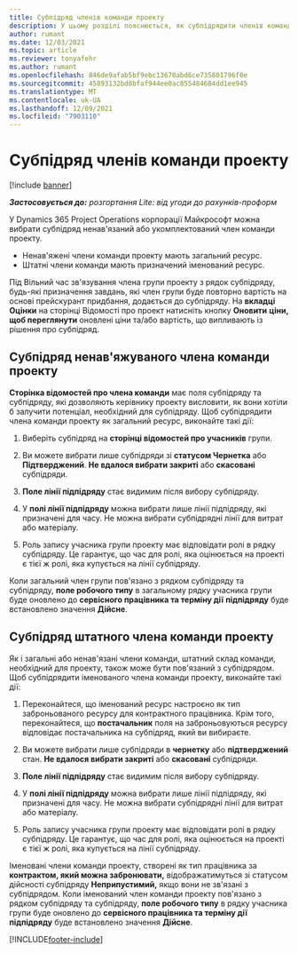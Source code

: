 ```yaml
---
title: Субпідряд членів команди проекту
description: У цьому розділі пояснюється, як субпідрядити членів команди проекту в корпорації Майкрософт Dynamics 365 Project Operations.
author: rumant
ms.date: 12/03/2021
ms.topic: article
ms.reviewer: tonyafehr
ms.author: rumant
ms.openlocfilehash: 846de9afab5bf9ebc13670abd6ce735801796f0e
ms.sourcegitcommit: 45893132bd8bfaf944ee0ac855484684dd1ee945
ms.translationtype: MT
ms.contentlocale: uk-UA
ms.lasthandoff: 12/09/2021
ms.locfileid: "7903110"
---
```

# <a name="subcontracting-project-team-members"></a>Субпідряд членів команди проекту

[!include [banner](../../includes/dataverse-preview.md)]

_**Застосовується до:** розгортання Lite: від угоди до рахунків-проформ_

У Dynamics 365 Project Operations корпорації Майкрософт можна вибрати субпідряд ненав'язаний або укомплектований член команди проекту.

- Ненав'яжені члени команди проекту мають загальний ресурс.
- Штатні члени команди мають призначений іменований ресурс.

Під Вільний час зв'язування члена групи проекту з рядок субпідряду, будь-які призначення завдань, які член групи буде повторно вартість на основі прейскурант придбання, додається до субпідряду.  На **вкладці Оцінки** на сторінці Відомості про проект натисніть кнопку **Оновити** **ціни, щоб переглянути** оновлені ціни та/або вартість, що випливають із рішення про субпідряд. 

## <a name="subcontracting-an-unstaffed-project-team-member"></a>Субпідряд ненав'яжуваного члена команди проекту
**Сторінка відомостей про члена команди** має поля субпідряду та субпідряду, які дозволяють керівнику проекту висловити, як вони хотіли б залучити потенціал, необхідний для субпідряду. Щоб субпідрядити члена команди проекту як загальний ресурс, виконайте такі дії:

1.  Виберіть субпідряд на **сторінці відомостей про учасників** групи.

2.  Ви можете вибрати лише субпідряди зі **статусом Чернетка** або **Підтверджений**. **Не вдалося вибрати закриті** або **скасовані** субпідряди. 

3.  **Поле лінії підпідряду** стає видимим після вибору субпідряду.

4.  У **полі лінії підпідряду** можна вибрати лише лінії підпідряду, які призначені для часу. Не можна вибрати субпідрядні лінії для витрат або матеріалу.

5.  Роль запису учасника групи проекту має відповідати ролі в рядку субпідряду. Це гарантує, що час для ролі, яка оцінюється на проекті є тієї ж ролі, яка купується на лінії субпідряду. 

Коли загальний член групи пов'язано з рядком субпідряду та субпідряду, **поле робочого типу** в загальному рядку учасника групи буде оновлено до **сервісного працівника та терміну дії** **підпідряду** буде встановлено значення **Дійсне**.

## <a name="subcontracting-a-staffed-project-team-member"></a>Субпідряд штатного члена команди проекту
Як і загальні або ненав'язані члени команди, штатний склад команди, необхідний для проекту, також може бути пов'язаний з субпідрядом. Щоб субпідрядити іменованого члена команди проекту, виконайте такі дії:

1.  Переконайтеся, що іменований ресурс настроєно як тип заброньованого ресурсу для контрактного працівника. Крім того, переконайтеся, що **постачальник** поля на заброньовуються ресурсу відповідає постачальника на субпідряд, який ви вибираєте. 

2.  Ви можете вибрати лише субпідряди в **чернетку** або **підтверджений** стан. **Не вдалося вибрати закриті** або **скасовані** субпідряди. 

3.  **Поле лінії підпідряду** стає видимим після вибору субпідряду.

4.  У **полі лінії підпідряду** можна вибрати лише лінії підпідряду, які призначені для часу. Не можна вибрати субпідрядні лінії для витрат або матеріалу.

5.  Роль запису учасника групи проекту має відповідати ролі в рядку субпідряду. Це гарантує, що час для ролі, яка оцінюється на проекті є тієї ж ролі, яка купується на лінії субпідряду. 

Іменовані члени команди проекту, створені як тип працівника за **контрактом, який можна забронювати,** відображатимуться зі статусом дійсності субпідряду **Неприпустимий,** якщо вони не зв'язані з субпідрядом. Коли іменований член команди проекту пов'язано з рядком субпідряду та субпідряду, **поле робочого типу** в рядку учасника групи буде оновлено до **сервісного працівника та терміну дії** **підпідряду** буде встановлено значення **Дійсне**.

[!INCLUDE[footer-include](../../includes/footer-banner.md)]
